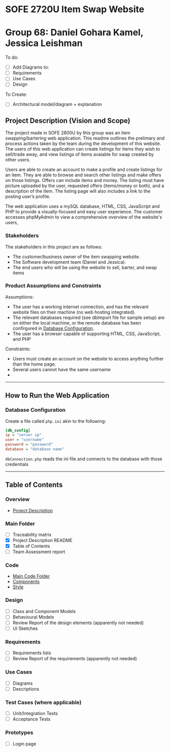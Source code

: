 # SOFE 2720U Item Swap Website
# Group 68: Daniel Gohara Kamel, Jessica Leishman

To do:
- [ ] Add Diagrams to:
- [ ] Requirements
- [ ] Use Cases
- [ ] Design

To Create:
- [ ] Architectural model/diagram + explanation

## Project Description (Vision and Scope)
The project made in SOFE 2800U by this group was an item swapping/bartering web application. This readme outlines the prelimary and process actions taken by the team during the development of this website.  The users of this web application can create listings for items they wish to sell/trade away, and view listings of items avaiable for swap created by other users.

Users are able to create an account to make a profile and create listings for an item.  They are able to browse and search other listings and make offers on those listings. Offers can include items and money.  The listing must have picture uploaded by the user, requested offers (items/money or both), and a description of the item.  The listing page will also includes a link to the posting user’s profile.

The web application uses a mySQL database, HTML, CSS, JavaScript and PHP to provide a visually-focused and easy user experience.  The customer accesses phpMyAdmin to view a comprehensive overview of the website's users, 


### Stakeholders
The stakeholders in this project are as follows:
- The customer/business owner of the item swapping website.
- The Software development team (Daniel and Jessica).
- The end users who will be using the website to sell, barter, and swap items

### Product Assumptions and Constraints
Assumptions:
- The user has a working internet connection, and has the relevant website files on their machine (no web hosting integrated).
- The relevant databases required (see dbImport file for sample setup) are on either the local machine, or the remote database has been confirgured in [Database Configuration](#database-configuration).
- The user has a browser capable of supporting HTML, CSS, JavaScript, and PHP

Constraints:
- Users must create an account on the website to access anything further than the home page.
- Several users cannot have the same username
- 

---
## How to Run the Web Application

### Database Configuration
Create a file called `php.ini` akin to the following:

```ini
[db_config]
ip = "server ip"
user = "username"
password = "password"
database = "database name"

```

`dbConnection.php` reads the ini file and connects to the database with those credentials

---
## Table of Contents
### Overview
- [Project Description](#project-description-vision-and-scope)

### Main Folder
- [ ] Traceability matrix
- [x] Project Description README
- [x] Table of Contents
- [ ] Team Assessment report

### Code
- [Main Code Folder](https://github.com/jessica-leishman/Group68-ItemSwap/tree/main/Code)
- [Components](https://github.com/jessica-leishman/Group68-ItemSwap/tree/main/Code/components)
- [Style](https://github.com/jessica-leishman/Group68-ItemSwap/tree/main/Code/style)

### Design
- [ ] Class and Component Models
- [ ] Behavioural Models
- [ ] Review Report of the design elements (apparently not needed)
- [ ] UI Sketches

### Requirements
- [ ] Requirements lists
- [ ] Review Report of the requirements (apparently not needed)

### Use Cases
- [ ] Diagrams
- [ ] Descriptions

### Test Cases (where applicable)
- [ ] Unit/Integration Tests
- [ ] Acceptance Tests

### Prototypes
- [ ] Login page
